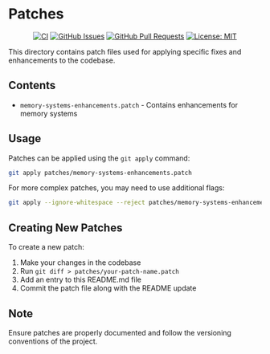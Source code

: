 # Patches

<div align="center">

[![CI](https://github.com/cortex-os/cortex-os/actions/workflows/ci.yml/badge.svg)](https://github.com/cortex-os/cortex-os/actions/workflows/ci.yml)
[![GitHub Issues](https://img.shields.io/github/issues/cortex-os/cortex-os)](https://github.com/cortex-os/cortex-os/issues)
[![GitHub Pull Requests](https://img.shields.io/github/issues-pr/cortex-os/cortex-os)](https://github.com/cortex-os/cortex-os/pulls)
[![License: MIT](https://img.shields.io/badge/License-MIT-yellow.svg)](https://opensource.org/licenses/MIT)

</div>

This directory contains patch files used for applying specific fixes and enhancements to the codebase.

## Contents

- `memory-systems-enhancements.patch` - Contains enhancements for memory systems

## Usage

Patches can be applied using the `git apply` command:

```bash
git apply patches/memory-systems-enhancements.patch
```

For more complex patches, you may need to use additional flags:

```bash
git apply --ignore-whitespace --reject patches/memory-systems-enhancements.patch
```

## Creating New Patches

To create a new patch:

1. Make your changes in the codebase
2. Run `git diff > patches/your-patch-name.patch`
3. Add an entry to this README.md file
4. Commit the patch file along with the README update

## Note

Ensure patches are properly documented and follow the versioning conventions of the project.
